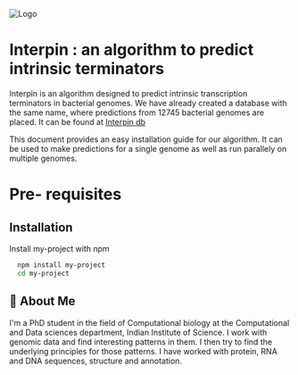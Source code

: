 
![Logo](https://dev-to-uploads.s3.amazonaws.com/uploads/articles/th5xamgrr6se0x5ro4g6.png)

    
# Interpin : an algorithm to predict intrinsic terminators

Interpin is an algorithm designed to predict intrinsic transcription terminators in bacterial genomes. 
We have already created a database with the same name, where predictions from 12745 bacterial genomes are placed. It can be found at  [Interpin db](http://pallab.cds.iisc.ac.in/INTERPIN)

This document provides an easy installation guide for our algorithm. It can be used to make predictions for a single genome as well as run parallely on multiple genomes.

# Pre- requisites
## Installation

Install my-project with npm

```bash
  npm install my-project
  cd my-project
```
    
## 🚀 About Me
I'm a PhD student in the field of Computational biology at the Computational and Data sciences department, Indian Institute of Science.
I work with genomic data and find interesting patterns in them. I then try to find the underlying principles for those patterns.
I have worked with protein, RNA and DNA sequences, structure and annotation.

 

  

